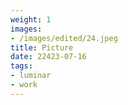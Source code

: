 ```yaml
---
weight: 1
images:
- /images/edited/24.jpeg
title: Picture
date: 22423-07-16
tags:
- luminar
- work
---
```

